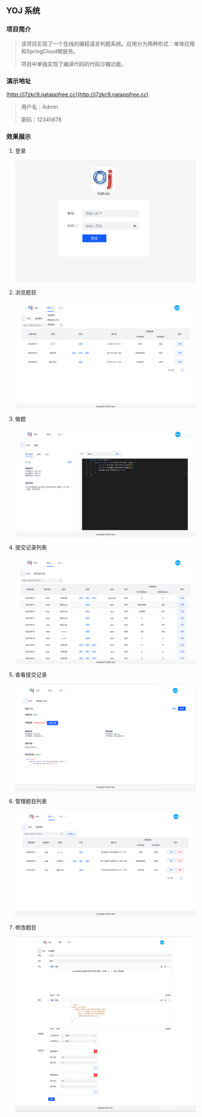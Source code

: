 ## YOJ 系统

### 项目简介

> 该项目实现了一个在线的编程语言判题系统。应用分为两种形式：单体应用和SpringCloud微服务。
>
> 项目中单独实现了编译代码的代码沙箱功能。

### 演示地址

[http://i7zkc9.natappfree.cc](http://i7zkc9.natappfree.cc)

> 用户名：Admin
>
> 密码：12345678

### 效果展示

1. 登录

   ![image-20231012160353575](images/登录.png)

2. 浏览题目

   ![image-20231012160628174](images/浏览题目.png)

3. 做题

   ![image-20231012160854152](images/做题.png)

4. 提交记录列表

   ![image-20231012161049610](images/提交记录列表.png)

5. 查看提交记录

   ![image-20231012161558103](images/查看提交记录.png)

6. 管理题目列表

   ![image-20231012161723476](images/管理题目列表.png)

7. 修改题目

   ![image-20231012162023167](images/修改题目.png)